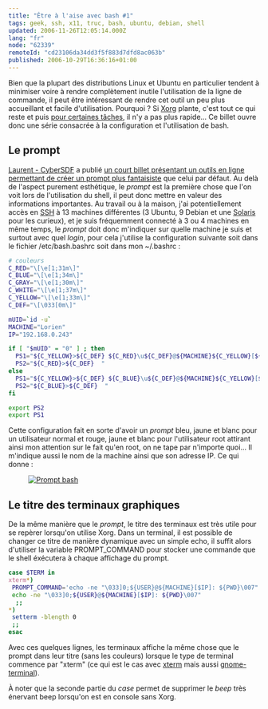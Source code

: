 ```yaml
---
title: "Être à l'aise avec bash #1"
tags: geek, ssh, x11, truc, bash, ubuntu, debian, shell
updated: 2006-11-26T12:05:14.000Z
lang: "fr"
node: "62339"
remoteId: "cd23106da34dd3f5f883d7dfd8ac063b"
published: 2006-10-29T16:36:16+01:00
---
```

 
Bien que la plupart des distributions Linux et Ubuntu en particulier tendent à minimiser voire à rendre complètement inutile l'utilisation de la ligne de commande, il peut être intéressant de rendre cet outil un peu plus accueillant et facile d'utilisation. Pourquoi ? Si [Xorg](http://pwet.fr/man/linux/commandes/x2/xorg) plante, c'est tout ce qui reste et puis [pour certaines tâches](/post/remplacer-du-texte-dans-une-serie-de-fichiers-repartis-dans-des-dossiers), il n'y a pas plus rapide... Ce billet ouvre donc une série consacrée à la configuration et l'utilisation de bash.

  
## Le prompt

 
[Laurent - CyberSDF](http://cybersdf.org/) a publié [un court billet présentant un outils en ligne permettant de créer un prompt plus fantaisiste](http://cybersdf.org/2006/10/28/207-changez-votre-prompt) que celui par défaut. Au delà de l'aspect purement esthétique, le *prompt* est la première chose que l'on voit lors de l'utilisation du shell, il peut donc mettre en valeur des informations importantes. Au travail ou à la maison, j'ai potentiellement accès en [SSH](http://pwet.fr/man/linux/commandes/ssh) à 13 machines différentes (3 Ubuntu, 9 Debian et une [Solaris](/post/solaris-et-les-outils-gnu) pour les curieux), et je suis fréquemment connecté à 3 ou 4 machines en même temps, le *prompt* doit donc m'indiquer sur quelle machine je suis et surtout avec quel *login*, pour cela j'utilise la configuration suivante soit dans le fichier /etc/bash.bashrc soit dans mon ~/.bashrc :

 ``` bash
# couleurs
C_RED="\[\e[1;31m\]"
C_BLUE="\[\e[1;34m\]"
C_GRAY="\[\e[1;30m\]"
C_WHITE="\[\e[1;37m\]"
C_YELLOW="\[\e[1;33m\]"
C_DEF="\[\033[0m\]"

mUID=`id -u`
MACHINE="Lorien"
IP="192.168.0.243"

if [ "$mUID" = "0" ] ; then
   PS1="${C_YELLOW}>${C_DEF} ${C_RED}\u${C_DEF}@${MACHINE}${C_YELLOW}[${C_DEF}$IP${C_YELLOW}]${C_DEF}:\w${C_RED}#${C_DEF} "
   PS2="${C_RED}>${C_DEF}  "
else
   PS1="${C_YELLOW}>${C_DEF} ${C_BLUE}\u${C_DEF}@${MACHINE}${C_YELLOW}[${C_DEF}$IP${C_YELLOW}]${C_DEF}:\w${C_BLUE}\$ ${C_DEF}"
   PS2="${C_BLUE}>${C_DEF}  "
fi

export PS2
export PS1
```

 
Cette configuration fait en sorte d'avoir un *prompt* bleu, jaune et blanc pour un utilisateur normal et rouge, jaune et blanc pour l'utilisateur root attirant ainsi mon attention sur le fait qu'en root, on ne tape par n'importe quoi... Il m'indique aussi le nom de la machine ainsi que son adresse IP. Ce qui donne :

 


<figure class="object-center"><a href="/images/prompt-bash.png"><img loading="lazy" src="/images//prompt-bash.png" alt="Prompt bash">
</a></figure>




   
## Le titre des terminaux graphiques

 
De la même manière que le *prompt*, le titre des terminaux est très utile pour se repèrer lorsqu'on utilise Xorg. Dans un terminal, il est possible de changer ce titre de manière dynamique avec un simple echo, il suffit alors d'utiliser la variable PROMPT_COMMAND pour stocker une commande que le shell éxécutera à chaque affichage du prompt.

 ``` bash
case $TERM in
xterm*)
  PROMPT_COMMAND='echo -ne "\033]0;${USER}@${MACHINE}[$IP]: ${PWD}\007"'
  echo -ne "\033]0;${USER}@${MACHINE}[$IP]: ${PWD}\007"
   ;;
 *)
  setterm -blength 0
  ;;
esac
```

 
Avec ces quelques lignes, les terminaux affiche la même chose que le prompt dans leur titre (sans les couleurs) lorsque le type de terminal commence par &quot;xterm&quot; (ce qui est le cas avec [xterm](http://pwet.fr/man/linux/commandes/xterm) mais aussi [gnome-terminal](http://pwet.fr/man/linux/commandes/gnome_terminal)).

 
À noter que la seconde partie du *case* permet de supprimer le *beep* très énervant beep lorsqu'on est en console sans Xorg.

 